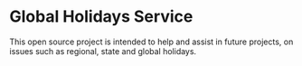 # Global Holidays Service

This open source project is intended to help and assist in future projects, on issues such as regional, state and global holidays.
